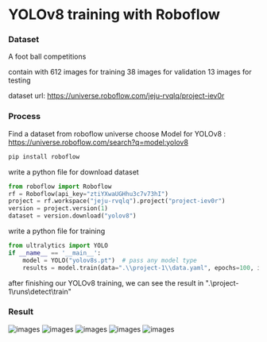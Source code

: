 # YOLOv8 training with Roboflow

### Dataset

A foot ball competitions

contain with
    612 images for training
    38 images for validation
    13 images for testing

dataset url: https://universe.roboflow.com/jeju-rvqlq/project-iev0r

### Process

Find a dataset from roboflow universe choose Model for YOLOv8 : https://universe.roboflow.com/search?q=model:yolov8

```powershell
pip install roboflow
```

write a python file for download dataset

```python
from roboflow import Roboflow
rf = Roboflow(api_key="ztiYXwaUGHhu3c7v73hI")
project = rf.workspace("jeju-rvqlq").project("project-iev0r")
version = project.version(1)
dataset = version.download("yolov8")
```

write a python file for training

```python
from ultralytics import YOLO
if __name__ == '__main__':
    model = YOLO("yolov8s.pt")  # pass any model type
    results = model.train(data=".\\project-1\\data.yaml", epochs=100, imgsz=640)
```

after finishing our YOLOv8 training, we can see the result in ".\project-1\\runs\detect\train"

### Result

![images]()
![images]()
![images]()
![images]()
![images]()
